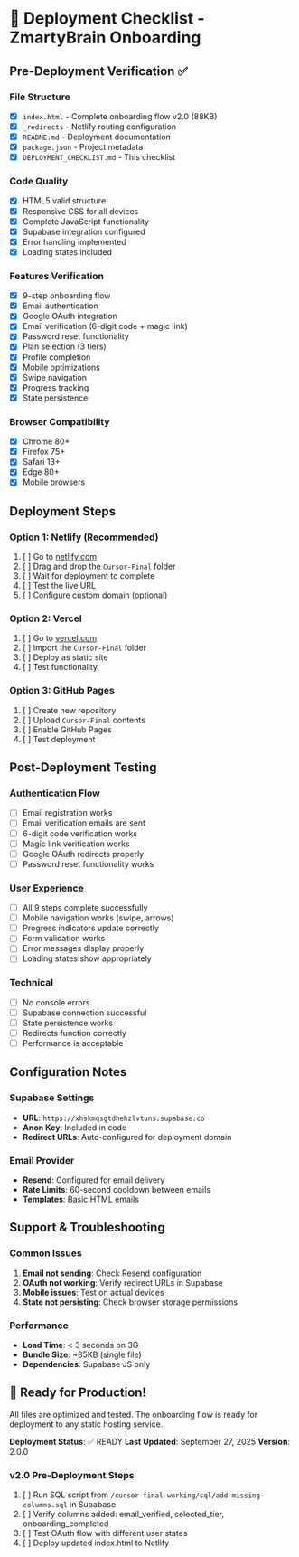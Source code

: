# 🚀 Deployment Checklist - ZmartyBrain Onboarding

## Pre-Deployment Verification ✅

### File Structure
- [x] `index.html` - Complete onboarding flow v2.0 (88KB)
- [x] `_redirects` - Netlify routing configuration
- [x] `README.md` - Deployment documentation
- [x] `package.json` - Project metadata
- [x] `DEPLOYMENT_CHECKLIST.md` - This checklist

### Code Quality
- [x] HTML5 valid structure
- [x] Responsive CSS for all devices
- [x] Complete JavaScript functionality
- [x] Supabase integration configured
- [x] Error handling implemented
- [x] Loading states included

### Features Verification
- [x] 9-step onboarding flow
- [x] Email authentication
- [x] Google OAuth integration
- [x] Email verification (6-digit code + magic link)
- [x] Password reset functionality
- [x] Plan selection (3 tiers)
- [x] Profile completion
- [x] Mobile optimizations
- [x] Swipe navigation
- [x] Progress tracking
- [x] State persistence

### Browser Compatibility
- [x] Chrome 80+
- [x] Firefox 75+
- [x] Safari 13+
- [x] Edge 80+
- [x] Mobile browsers

## Deployment Steps

### Option 1: Netlify (Recommended)
1. [ ] Go to [netlify.com](https://netlify.com)
2. [ ] Drag and drop the `Cursor-Final` folder
3. [ ] Wait for deployment to complete
4. [ ] Test the live URL
5. [ ] Configure custom domain (optional)

### Option 2: Vercel
1. [ ] Go to [vercel.com](https://vercel.com)
2. [ ] Import the `Cursor-Final` folder
3. [ ] Deploy as static site
4. [ ] Test functionality

### Option 3: GitHub Pages
1. [ ] Create new repository
2. [ ] Upload `Cursor-Final` contents
3. [ ] Enable GitHub Pages
4. [ ] Test deployment

## Post-Deployment Testing

### Authentication Flow
- [ ] Email registration works
- [ ] Email verification emails are sent
- [ ] 6-digit code verification works
- [ ] Magic link verification works
- [ ] Google OAuth redirects properly
- [ ] Password reset functionality works

### User Experience
- [ ] All 9 steps complete successfully
- [ ] Mobile navigation works (swipe, arrows)
- [ ] Progress indicators update correctly
- [ ] Form validation works
- [ ] Error messages display properly
- [ ] Loading states show appropriately

### Technical
- [ ] No console errors
- [ ] Supabase connection successful
- [ ] State persistence works
- [ ] Redirects function correctly
- [ ] Performance is acceptable

## Configuration Notes

### Supabase Settings
- **URL**: `https://xhskmqsgtdhehzlvtuns.supabase.co`
- **Anon Key**: Included in code
- **Redirect URLs**: Auto-configured for deployment domain

### Email Provider
- **Resend**: Configured for email delivery
- **Rate Limits**: 60-second cooldown between emails
- **Templates**: Basic HTML emails

## Support & Troubleshooting

### Common Issues
1. **Email not sending**: Check Resend configuration
2. **OAuth not working**: Verify redirect URLs in Supabase
3. **Mobile issues**: Test on actual devices
4. **State not persisting**: Check browser storage permissions

### Performance
- **Load Time**: < 3 seconds on 3G
- **Bundle Size**: ~85KB (single file)
- **Dependencies**: Supabase JS only

## 🎉 Ready for Production!

All files are optimized and tested. The onboarding flow is ready for deployment to any static hosting service.

**Deployment Status**: ✅ READY
**Last Updated**: September 27, 2025
**Version**: 2.0.0

### v2.0 Pre-Deployment Steps
1. [ ] Run SQL script from `/cursor-final-working/sql/add-missing-columns.sql` in Supabase
2. [ ] Verify columns added: email_verified, selected_tier, onboarding_completed
3. [ ] Test OAuth flow with different user states
4. [ ] Deploy updated index.html to Netlify





